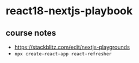 # react18-nextjs-playbook

## course notes
* https://stackblitz.com/edit/nextjs-playgrounds
* `npx create-react-app react-refresher`

